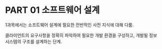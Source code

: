 # PART 01 소프트웨어 설계

1과목에서는 소프트웨어 설계에 필요한 전반적인 사전 지식에 대해 다룸.

클라이언트의 요구사항을 정확히 파악하여 필요한 개발 환경을 구성하고, 개발될 정보 시스템의 구조를 설계하는 단계.
